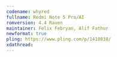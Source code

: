 ```yaml
---
codename: whyred
fullname: Redmi Note 5 Pro/AI
romversion: 4.4 Raven
maintainer: Felix Febryan, Alif Fathur
newformat: true
pling: https://www.pling.com/p/1410838/
xdathread:
---
```

